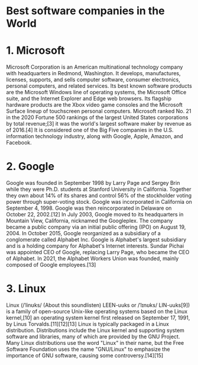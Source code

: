 # Best software companies in the World 


# 1. Microsoft 

Microsoft Corporation is an American multinational technology company with headquarters in Redmond, Washington. It develops, manufactures, licenses, supports, and sells computer software, consumer electronics, personal computers, and related services. Its best known software products are the Microsoft Windows line of operating systems, the Microsoft Office suite, and the Internet Explorer and Edge web browsers. Its flagship hardware products are the Xbox video game consoles and the Microsoft Surface lineup of touchscreen personal computers. Microsoft ranked No. 21 in the 2020 Fortune 500 rankings of the largest United States corporations by total revenue;[3] it was the world's largest software maker by revenue as of 2016.[4] It is considered one of the Big Five companies in the U.S. information technology industry, along with Google, Apple, Amazon, and Facebook.


# 2. Google 

Google was founded in September 1998 by Larry Page and Sergey Brin while they were Ph.D. students at Stanford University in California. Together they own about 14% of its shares and control 56% of the stockholder voting power through super-voting stock. Google was incorporated in California on September 4, 1998. Google was then reincorporated in Delaware on October 22, 2002.[12] In July 2003, Google moved to its headquarters in Mountain View, California, nicknamed the Googleplex. The company became a public company via an initial public offering (IPO) on August 19, 2004. In October 2015, Google reorganized as a subsidiary of a conglomerate called Alphabet Inc. Google is Alphabet's largest subsidiary and is a holding company for Alphabet's Internet interests. Sundar Pichai was appointed CEO of Google, replacing Larry Page, who became the CEO of Alphabet. In 2021, the Alphabet Workers Union was founded, mainly composed of Google employees.[13]




# 3. Linux 

Linux (/ˈlinʊks/ (About this soundlisten) LEEN-uuks or /ˈlɪnʊks/ LIN-uuks[9]) is a family of open-source Unix-like operating systems based on the Linux kernel,[10] an operating system kernel first released on September 17, 1991, by Linus Torvalds.[11][12][13] Linux is typically packaged in a Linux distribution.
Distributions include the Linux kernel and supporting system software and libraries, many of which are provided by the GNU Project. Many Linux distributions use the word "Linux" in their name, but the Free Software Foundation uses the name "GNU/Linux" to emphasize the importance of GNU software, causing some controversy.[14][15]

